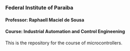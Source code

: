 ### Federal Institute of Paraiba
#### Professor: Raphaell Maciel de Sousa
#### Course: Industrial Automation and Control Engineening

This is the repository for the course of microcontrollers.
